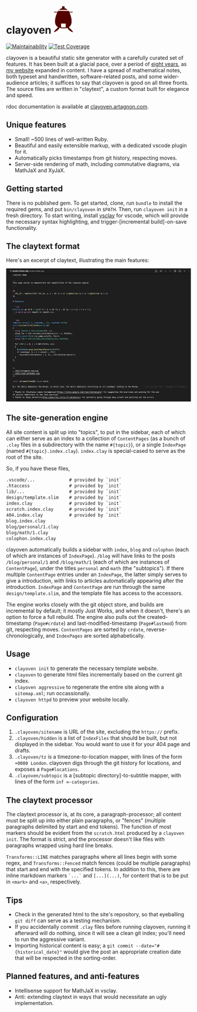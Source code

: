 # clayoven ![logo](assets/clayoven.png)

[![Maintainability](https://img.shields.io/codeclimate/maintainability/artagnon/clayoven?style=for-the-badge&logo=code-climate&labelColor=000000&label=Maintainability)](https://codeclimate.com/github/artagnon/clayoven/maintainability)
[![Test Coverage](https://img.shields.io/codeclimate/coverage/artagnon/clayoven?style=for-the-badge&logo=code-climate&labelColor=000000&label=Test%20Coverage)](https://codeclimate.com/github/artagnon/clayoven/test_coverage)

clayoven is a beautiful static site generator with a carefully curated set of features. It has been built at a glacial pace, over a period of [eight years](https://github.com/artagnon/clayoven/commit/d4d40161e9f76dbe74078c669de9af698cf621d6), as [my website](https://artagnon.com) expanded in content. I have a spread of mathematical notes, both typeset and handwritten, software-related posts, and some wider-audience articles; it suffices to say that clayoven is good on all three fronts. The source files are written in "claytext", a custom format built for elegance and speed.

rdoc documentation is available at [clayoven.artagnon.com](https://clayoven.artagnon.com).

## Unique features

- Small! ~500 lines of well-written Ruby.
- Beautiful and easily extensible markup, with a dedicated vscode plugin for it.
- Automatically picks timestamps from git history, respecting moves.
- Server-side rendering of math, including commutative diagrams, via MathJaX and XyJaX.

## Getting started

There is no published gem. To get started, clone, run `bundle` to install the required gems, and put `bin/clayoven` in `$PATH`. Then, run `clayoven init` in a fresh directory. To start writing, install [vsclay](https://marketplace.visualstudio.com/items?itemName=artagnon.vsclay) for vscode, which will provide the necessary syntax highlighting, and trigger-[incremental build]-on-save functionality.

## The claytext format

Here's an excerpt of claytext, illustrating the main features:

![vsclay demo](assets/vsclay-demo.png)

## The site-generation engine

All site content is split up into "topics", to put in the sidebar, each of which can either serve as an index to a collection of `ContentPages` (as a bunch of `.clay` files in a subdirectory with the name `#{topic}`), or a single `IndexPage` (named `#{topic}.index.clay`). `index.clay` is special-cased to serve as the root of the site.

So, if you have these files,

    .vscode/...             # provided by `init`
    .htaccess               # provided by `init`
    lib/...                 # provided by `init`
    design/template.slim    # provided by `init`
    index.clay              # provided by `init`
    scratch.index.clay      # provided by `init`
    404.index.clay          # provided by `init`
    blog.index.clay
    blog/personal/1.clay
    blog/math/1.clay
    colophon.index.clay

clayoven automatically builds a sidebar with `index`, `blog` and `colophon` (each of which are instances of `IndexPage`). `/blog` will have links to the posts `/blog/personal/1` and `/blog/math/1` (each of which are instances of `ContentPage`), under the titles `personal` and `math` (the "subtopics"). If there multiple `ContentPage` entries under an `IndexPage`, the latter simply serves to give a introduction, with links to articles automatically appearing after the introduction. `IndexPage` and `ContentPage` are run through the same `design/template.slim`, and the template file has access to the accessors.

The engine works closely with the git object store, and builds are incremental by default; it mostly Just Works, and when it doesn't, there's an option to force a full rebuild. The engine also pulls out the created-timestamp (`Page#crdate`) and last-modified-timestamp (`Page#lastmod`) from git, respecting moves. `ContentPages` are sorted by `crdate`, reverse-chronologically, and `IndexPages` are sorted alphabetically.

## Usage

- `clayoven init` to generate the necessary template website.
- `clayoven` to generate html files incrementally based on the current git index.
- `clayoven aggressive` to regenerate the entire site along with a `sitemap.xml`; run occassionally.
- `clayoven httpd` to preview your website locally.

## Configuration

1. `.clayoven/sitename` is URL of the site, excluding the `https://` prefix.
2. `.clayoven/hidden` is a list of `IndexFiles` that should be built, but not displayed in the sidebar. You would want to use it for your 404 page and drafts.
3. `.clayoven/tz` is a timezone-to-location mapper, with lines of the form `+0000 London`. clayoven digs through the git history for locations, and exposes a `Page#locations`.
4. `.clayoven/subtopic` is a [subtopic directory]-to-subtitle mapper, with lines of the form `inf ∞-categories`.

## The claytext processor

The claytext processor is, at its core, a paragraph-processor; all content must be split up into either plain paragraphs, or "fences" (multiple paragraphs delimited by start and end tokens). The function of most markers should be evident from the `scratch.html` produced by a `clayoven init`. The format is strict, and the processor doesn't like files with paragraphs wrapped using hard line breaks.

`Transforms::LINE` matches paragraphs where all lines begin with some regex, and `Transforms::Fenced` match fences (could be multiple paragraphs) that start and end with the specified tokens. In addition to this, there are inline markdown markers `` `...` `` and `[...](...)`, for content that is to be put in `<mark>` and `<a>`, respectively.

## Tips

- Check in the generated html to the site's repository, so that eyeballing `git diff` can serve as a testing mechanism.
- If you accidentally commit `.clay` files before running clayoven, running it afterward will do nothing, since it will see a clean git index; you'll need to run the aggressive variant.
- Importing historical content is easy; a `git commit --date="#{historical_date}"` would give the post an appropriate creation date that will be respected in the sorting-order.

## Planned features, and anti-features

- Intellisense support for MathJaX in vsclay.
- Anti: extending claytext in ways that would necessitate an ugly implementation.
